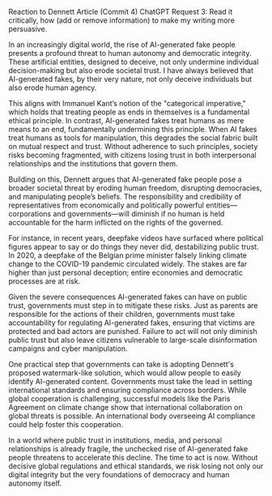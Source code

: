 Reaction to Dennett Article (Commit 4)
ChatGPT Request 3: 
Read it critically, how (add or remove information) to make my writing more persuasive.
 
In an increasingly digital world, the rise of AI-generated fake people presents a profound threat to human autonomy and democratic integrity. These artificial entities, designed to deceive, not only undermine individual decision-making but also erode societal trust. I have always believed that AI-generated fakes, by their very nature, not only deceive individuals but also erode human agency.

This aligns with Immanuel Kant’s notion of the "categorical imperative," which holds that treating people as ends in themselves is a fundamental ethical principle. In contrast, AI-generated fakes treat humans as mere means to an end, fundamentally undermining this principle. When AI fakes treat humans as tools for manipulation, this degrades the social fabric built on mutual respect and trust. Without adherence to such principles, society risks becoming fragmented, with citizens losing trust in both interpersonal relationships and the institutions that govern them.

Building on this, Dennett argues that AI-generated fake people pose a broader societal threat by eroding human freedom, disrupting democracies, and manipulating people’s beliefs. The responsibility and credibility of representatives from economically and politically powerful entities—corporations and governments—will diminish if no human is held accountable for the harm inflicted on the rights of the governed.

For instance, in recent years, deepfake videos have surfaced where political figures appear to say or do things they never did, destabilizing public trust. In 2020, a deepfake of the Belgian prime minister falsely linking climate change to the COVID-19 pandemic circulated widely. The stakes are far higher than just personal deception; entire economies and democratic processes are at risk.

Given the severe consequences AI-generated fakes can have on public trust, governments must step in to mitigate these risks. Just as parents are responsible for the actions of their children, governments must take accountability for regulating AI-generated fakes, ensuring that victims are protected and bad actors are punished. Failure to act will not only diminish public trust but also leave citizens vulnerable to large-scale disinformation campaigns and cyber manipulation.

One practical step that governments can take is adopting Dennett's proposed watermark-like solution, which would allow people to easily identify AI-generated content. Governments must take the lead in setting international standards and ensuring compliance across borders. While global cooperation is challenging, successful models like the Paris Agreement on climate change show that international collaboration on global threats is possible. An international body overseeing AI compliance could help foster this cooperation.

In a world where public trust in institutions, media, and personal relationships is already fragile, the unchecked rise of AI-generated fake people threatens to accelerate this decline. The time to act is now. Without decisive global regulations and ethical standards, we risk losing not only our digital integrity but the very foundations of democracy and human autonomy itself.
